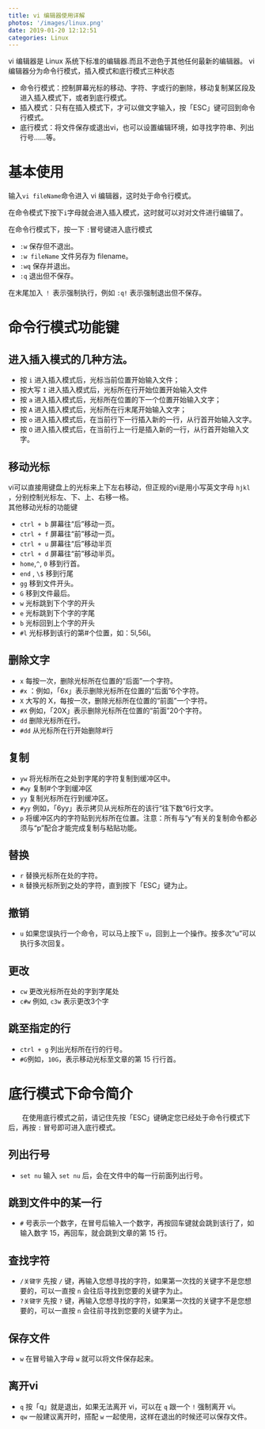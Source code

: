 ```yaml
---
title: vi 编辑器使用详解
photos: '/images/linux.png'
date: 2019-01-20 12:12:51
categories: Linux
---
```


vi 编辑器是 Linux 系统下标准的编辑器.而且不逊色于其他任何最新的编辑器。
vi 编辑器分为命令行模式，插入模式和底行模式三种状态

<!-- more -->

- 命令行模式：控制屏幕光标的移动、字符、字或行的删除，移动复制某区段及进入插入模式下，或者到底行模式。   
- 插入模式：只有在插入模式下，才可以做文字输入，按「ESC」键可回到命令行模式。
- 底行模式：将文件保存或退出vi，也可以设置编辑环境，如寻找字符串、列出行号……等。 

# 基本使用

输入`vi fileName`命令进入 vi 编辑器，这时处于命令行模式。

在命令模式下按下`i`字母就会进入插入模式，这时就可以对对文件进行编辑了。  

在命令行模式下，按一下 `:`冒号键进入底行模式
- `:w` 保存但不退出。
- `:w fileName` 文件另存为 filename。
- `:wq` 保存并退出。
- `:q` 退出但不保存。  

在末尾加入 `！` 表示强制执行，例如 `:q!` 表示强制退出但不保存。

# 命令行模式功能键 

## 进入插入模式的几种方法。

- 按 `i` 进入插入模式后，光标当前位置开始输入文件；
- 按大写 `I` 进入插入模式后，光标所在行开始位置开始输入文件
- 按 `a` 进入插入模式后，光标所在位置的下一个位置开始输入文字； 
- 按 `A` 进入插入模式后，光标所在行末尾开始输入文字； 
- 按 `o` 进入插入模式后，在当前行下一行插入新的一行，从行首开始输入文字。 
- 按 `O` 进入插入模式后，在当前行上一行是插入新的一行，从行首开始输入文字。

## 移动光标

vi可以直接用键盘上的光标来上下左右移动，但正规的vi是用小写英文字母 `hjkl` ，分别控制光标左、下、上、右移一格。   
其他移动光标的功能键

- `ctrl + b` 屏幕往“后”移动一页。 
- `ctrl + f` 屏幕往“前”移动一页。 
- `ctrl + u` 屏幕往“后”移动半页
- `ctrl + d` 屏幕往“前”移动半页。
- `home`,`^`, `0` 移到行首。
- `end` , `\$` 移到行尾
- `gg` 移到文件开头。
- `G` 移到文件最后。
- `w` 光标跳到下个字的开头 
- `e` 光标跳到下个字的字尾 
- `b` 光标回到上个字的开头 
- `#l` 光标移到该行的第#个位置，如：5l,56l。 

## 删除文字

- `x` 每按一次，删除光标所在位置的“后面”一个字符。 
- `#x` ：例如，「6x」表示删除光标所在位置的“后面”6个字符。 
- `X` 大写的 X，每按一次，删除光标所在位置的“前面”一个字符。 
- `#X` 例如，「20X」表示删除光标所在位置的“前面”20个字符。 
- `dd` 删除光标所在行。 
- `#dd` 从光标所在行开始删除#行 

## 复制

- `yw` 将光标所在之处到字尾的字符复制到缓冲区中。 
- `#wy` 复制#个字到缓冲区 
- `yy` 复制光标所在行到缓冲区。 
- `#yy` 例如，「6yy」表示拷贝从光标所在的该行“往下数”6行文字。 
- `p` 将缓冲区内的字符贴到光标所在位置。注意：所有与“y”有关的复制命令都必须与“p”配合才能完成复制与粘贴功能。

## 替换

- `r` 替换光标所在处的字符。 
- `R` 替换光标所到之处的字符，直到按下「ESC」键为止。 

## 撤销

- `u` 如果您误执行一个命令，可以马上按下 `u`，回到上一个操作。按多次“u”可以执行多次回复。 

## 更改

- `cw` 更改光标所在处的字到字尾处 
- `c#w` 例如, `c3w` 表示更改3个字 

## 跳至指定的行

- `ctrl + g` 列出光标所在行的行号。 
- `#G`例如，`10G`，表示移动光标至文章的第 15 行行首。 

# 底行模式下命令简介 
　　在使用底行模式之前，请记住先按「ESC」键确定您已经处于命令行模式下后，再按 `:` 冒号即可进入底行模式。 

## 列出行号

- `set nu` 输入 `set nu` 后，会在文件中的每一行前面列出行号。 

## 跳到文件中的某一行

- `#` 号表示一个数字，在冒号后输入一个数字，再按回车键就会跳到该行了，如输入数字 15，再回车，就会跳到文章的第 15 行。 

## 查找字符

- `/关键字` 先按 `/` 键，再输入您想寻找的字符，如果第一次找的关键字不是您想要的，可以一直按 `n` 会往后寻找到您要的关键字为止。 
- `?关键字` 先按 `?` 键，再输入您想寻找的字符，如果第一次找的关键字不是您想要的，可以一直按 `n` 会往前寻找到您要的关键字为止。 

## 保存文件

- `w` 在冒号输入字母 `w` 就可以将文件保存起来。 

## 离开vi

- `q` 按「q」就是退出，如果无法离开 vi，可以在 `q` 跟一个 `!` 强制离开 vi。 
- `qw` 一般建议离开时，搭配 `w` 一起使用，这样在退出的时候还可以保存文件。 





